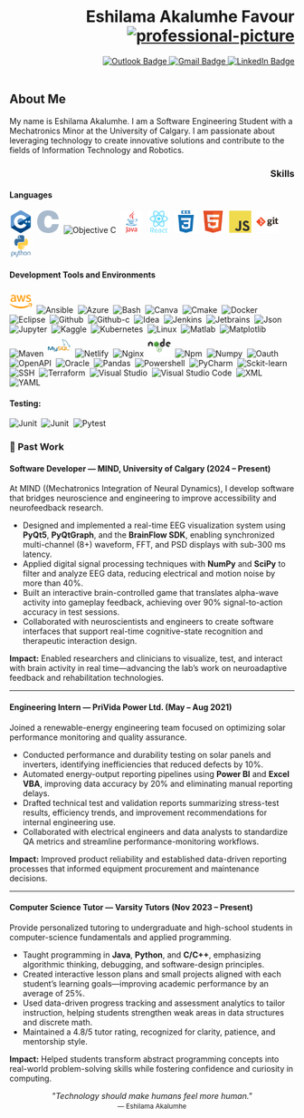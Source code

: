 <div id = "header"  align = "right" >
  <h1>Eshilama Akalumhe Favour <a href="https://ibb.co/yp4fPRq">
    <img src="https://i.ibb.co/tzLmKhD/professional-picture.jpg" alt="professional-picture" width = "100px" height = "100px">
  </a> </h1>

  <div id="badges">
  <a href = "mailto:eshilama.akalumhe@ucalagry.ca">
    <img src="https://img.shields.io/badge/Email-blue?style=for-the-badge&logo=microsoft&logoColor=white" alt="Outlook                 Badge"/>
  </a>
      
  <a href = "mailto:eshilama.akalumhe@gmail.com">
    <img src="https://img.shields.io/badge/Email-red?style=for-the-badge&logo=gmail&logoColor=white" alt="Gmail Badge"/>
  </a>
  
  <a href = "https://www.linkedin.com/in/eshilama-akalumhe-855651214/">
    <img src="https://img.shields.io/badge/LinkedIn-blue?style=for-the-badge&logo=linkedin&logoColor=white" alt="LinkedIn         Badge"/>
  </a> 
  </div>
     <div>
      <img src="https://komarev.com/ghpvc/?username=eshiAkalumhe&style=flat-square&color=grey" alt=""/>
    </div>
  </div>

<div id = "description"> 
  <h2>About Me</h2>
  <p>My name is Eshilama Akalumhe. I am a Software Engineering Student with a Mechatronics Minor at the University of Calgary. 
    I am passionate about leveraging technology to create innovative solutions and contribute to the fields of Information Technology and Robotics. </p>
</div>

<div id = "skills">
  <h3 align = "right">
    Skills
  </h3>
  <div id = "languages">
      <h4>Languages</h4>
      <img src="https://github.com/devicons/devicon/blob/master/icons/cplusplus/cplusplus-original.svg" title="C++" alt="C++" width="40" height="40"/>&nbsp;
      <img src="https://github.com/devicons/devicon/blob/master/icons/c/c-original.svg" title="C" alt="C" width="40" height="40"/>&nbsp;
      <img src="https://cdn.jsdelivr.net/gh/devicons/devicon@latest/icons/objectivec/objectivec-plain.svg" title="O-C" alt="Objective C" width="40" height="40"/>&nbsp;
      <img src="https://github.com/devicons/devicon/blob/master/icons/java/java-original-wordmark.svg" title="Java" alt="Java" width="40" height="40"/>&nbsp;
      <img src="https://github.com/devicons/devicon/blob/master/icons/react/react-original-wordmark.svg" title="React" alt="React" width="40" height="40"/>&nbsp;
      <img src="https://github.com/devicons/devicon/blob/master/icons/css3/css3-plain-wordmark.svg"  title="CSS3" alt="CSS" width="40" height="40"/>&nbsp;
      <img src="https://github.com/devicons/devicon/blob/master/icons/html5/html5-original.svg" title="HTML5" alt="HTML" width="40" height="40"/>&nbsp;
      <img src="https://github.com/devicons/devicon/blob/master/icons/javascript/javascript-original.svg" title="JavaScript" alt="JavaScript" width="40" height="40"/>&nbsp;
      <img src="https://github.com/devicons/devicon/blob/master/icons/git/git-original-wordmark.svg" title="Git" **alt="Git" width="40" height="40"/>&nbsp;
      <img src="https://github.com/devicons/devicon/blob/master/icons/python/python-original-wordmark.svg" title="Python" alt="Python" width="40" height="40"/>&nbsp;    
  </div>
  
  <div id = ""development_tools>
      <h4>Development Tools and Environments</h4>
      <img src="https://github.com/devicons/devicon/blob/master/icons/amazonwebservices/amazonwebservices-plain-wordmark.svg" title="AWS" alt="AWS" width="40" height="40"/>&nbsp;
      <img src="https://cdn.jsdelivr.net/gh/devicons/devicon@latest/icons/ansible/ansible-original-wordmark.svg" title="Ansible" alt="Ansible" width="40" height="40"/>&nbsp;
      <img src="https://cdn.jsdelivr.net/gh/devicons/devicon@latest/icons/azure/azure-original.svg" title="Azure" alt="Azure" width="40" height="40"/>&nbsp;
      <img src="https://cdn.jsdelivr.net/gh/devicons/devicon@latest/icons/bash/bash-original.svg" title="Bash" alt="Bash" width="40" height="40"/>&nbsp;
      <img src="https://cdn.jsdelivr.net/gh/devicons/devicon@latest/icons/canva/canva-original.svg" title="Canva" alt="Canva" width="40" height="40"/>&nbsp;
      <img src="https://cdn.jsdelivr.net/gh/devicons/devicon@latest/icons/cmake/cmake-plain.svg" title="Cmake" alt="Cmake" width="40" height="40"/>&nbsp;
      <img src="https://cdn.jsdelivr.net/gh/devicons/devicon@latest/icons/docker/docker-original-wordmark.svg" title="Docker" alt="Docker" width="40" height="40"/>&nbsp;
      <img src="https://cdn.jsdelivr.net/gh/devicons/devicon@latest/icons/eclipse/eclipse-original.svg" title="Eclipse" alt="Eclipse" width="40" height="40"/>&nbsp;
      <img src="https://cdn.jsdelivr.net/gh/devicons/devicon@latest/icons/github/github-original-wordmark.svg" title="Github" alt="Github" width="40" height="40"/>&nbsp;
       <img src="https://cdn.jsdelivr.net/gh/devicons/devicon@latest/icons/githubcodespaces/githubcodespaces-plain.svg" title="Github-c" alt="Github-c" width="40" height="40"/>&nbsp;
       <img src="https://cdn.jsdelivr.net/gh/devicons/devicon@latest/icons/intellij/intellij-original.svg" title="Idea" alt="Idea" width="40" height="40"/>&nbsp; 
       <img src="https://cdn.jsdelivr.net/gh/devicons/devicon@latest/icons/jenkins/jenkins-line.svg" title="Jenkins" alt="Jenkins" width="40" height="40"/>&nbsp; 
       <img src="https://cdn.jsdelivr.net/gh/devicons/devicon@latest/icons/jetbrains/jetbrains-original.svg" title="Jetbrains" alt="Jetbrains" width="40" height="40"/>&nbsp; 
        <img src="https://cdn.jsdelivr.net/gh/devicons/devicon@latest/icons/json/json-original.svg" title="Json" alt="Json" width="40" height="40"/>&nbsp; 
        <img src="https://cdn.jsdelivr.net/gh/devicons/devicon@latest/icons/jupyter/jupyter-original-wordmark.svg" title="Jupyter" alt="Jupyter" width="40" height="40"/>&nbsp; 
        <img src="https://cdn.jsdelivr.net/gh/devicons/devicon@latest/icons/kaggle/kaggle-original-wordmark.svg" title="Kaggle" alt="Kaggle" width="40" height="40"/>&nbsp; 
        <img src="https://cdn.jsdelivr.net/gh/devicons/devicon@latest/icons/kubernetes/kubernetes-original-wordmark.svg" title="Kubernetes" alt="Kubernetes" width="40" height="40"/>&nbsp; 
        <img src="https://cdn.jsdelivr.net/gh/devicons/devicon@latest/icons/linux/linux-original.svg" title="Linux" alt="Linux" width="40" height="40"/>&nbsp; 
        <img src="https://cdn.jsdelivr.net/gh/devicons/devicon@latest/icons/matlab/matlab-original.svg" title="Matlab" alt="Matlab" width="40" height="40"/>&nbsp; 
        <img src="https://cdn.jsdelivr.net/gh/devicons/devicon@latest/icons/matplotlib/matplotlib-original.svg" title="Matplotlib" alt="Matplotlib" width="40" height="40"/>&nbsp;
        <img src="https://cdn.jsdelivr.net/gh/devicons/devicon@latest/icons/maven/maven-original.svg" title="Maven" alt="Maven" width="40" height="40"/>&nbsp;
        <img src="https://github.com/devicons/devicon/blob/master/icons/mysql/mysql-original-wordmark.svg" title="MySQL"  alt="MySQL" width="40" height="40"/>&nbsp;
        <img src="https://cdn.jsdelivr.net/gh/devicons/devicon@latest/icons/netlify/netlify-original-wordmark.svg" title="Netlify"  alt="Netlify" width="40" height="40"/>&nbsp;
        <img src="https://cdn.jsdelivr.net/gh/devicons/devicon@latest/icons/nginx/nginx-original.svg" title="Nginx"  alt="Nginx" width="40" height="40"/>&nbsp;
        <img src="https://github.com/devicons/devicon/blob/master/icons/nodejs/nodejs-original-wordmark.svg" title="NodeJS" alt="NodeJS" width="40" height="40"/>&nbsp; 
        <img src="https://cdn.jsdelivr.net/gh/devicons/devicon@latest/icons/npm/npm-original-wordmark.svg" title="Npm" alt="Npm" width="40" height="40"/>&nbsp;
        <img src="https://cdn.jsdelivr.net/gh/devicons/devicon@latest/icons/numpy/numpy-original-wordmark.svg" title="Numpy" alt="Numpy" width="40" height="40"/>&nbsp;
        <img src="https://cdn.jsdelivr.net/gh/devicons/devicon@latest/icons/oauth/oauth-plain.svg" title="Oauth" alt="Oauth" width="40" height="40"/>&nbsp;
        <img src="https://cdn.jsdelivr.net/gh/devicons/devicon@latest/icons/openapi/openapi-original-wordmark.svg" title="OpenApi" alt="OpenAPI" width="40" height="40"/>&nbsp;
        <img src="https://cdn.jsdelivr.net/gh/devicons/devicon@latest/icons/oracle/oracle-original.svg" title="Oracle" alt="Oracle" width="40" height="40"/>&nbsp;
        <img src="https://cdn.jsdelivr.net/gh/devicons/devicon@latest/icons/pandas/pandas-original-wordmark.svg" title="Pandas" alt="Pandas" width="40" height="40"/>&nbsp;
        <img src="https://cdn.jsdelivr.net/gh/devicons/devicon@latest/icons/powershell/powershell-original.svg" title="Powershell" alt="Powershell" width="40" height="40"/>&nbsp;
        <img src="https://cdn.jsdelivr.net/gh/devicons/devicon@latest/icons/pycharm/pycharm-original.svg" title="PyCharm" alt="PyCharm" width="40" height="40"/>&nbsp;
        <img src="https://cdn.jsdelivr.net/gh/devicons/devicon@latest/icons/scikitlearn/scikitlearn-original.svg" title="Sckit-learn" alt="Sckit-learn" width="40" height="40"/>&nbsp;
        <img src="https://cdn.jsdelivr.net/gh/devicons/devicon@latest/icons/ssh/ssh-original.svg" title="SSH" alt="SSH" width="40" height="40"/>&nbsp;
        <img src="https://cdn.jsdelivr.net/gh/devicons/devicon@latest/icons/terraform/terraform-original-wordmark.svg" title="Terraform" alt="Terraform" width="40" height="40"/>&nbsp;
        <img src="https://cdn.jsdelivr.net/gh/devicons/devicon@latest/icons/visualstudio/visualstudio-original.svg" title="Visual Studio" alt="Visual Studio" width="40" height="40"/>&nbsp;
        <img src="https://cdn.jsdelivr.net/gh/devicons/devicon@latest/icons/vscode/vscode-original.svg" title="Visual Studio Code" alt="Visual Studio Code" width="40" height="40"/>&nbsp;
        <img src="https://cdn.jsdelivr.net/gh/devicons/devicon@latest/icons/xml/xml-original.svg" title="XML" alt="XML" width="40" height="40"/>&nbsp;
        <img src="https://cdn.jsdelivr.net/gh/devicons/devicon@latest/icons/yaml/yaml-original.svg" title="YAML" alt="YAML" width="40" height="40"/>&nbsp;       </div>
        
  <div id = "Testing">
    <h4>Testing: </h4>
    <img src="https://cdn.jsdelivr.net/gh/devicons/devicon@latest/icons/junit/junit-original-wordmark.svg" title="JUnit" alt="Junit" width="40" height="40"/>&nbsp; 
    <img src="https://cdn.jsdelivr.net/gh/devicons/devicon@latest/icons/selenium/selenium-original.svg" title="JUnit" alt="Junit" width="40" height="40"/>&nbsp;
    <img src="https://cdn.jsdelivr.net/gh/devicons/devicon@latest/icons/pytest/pytest-original.svg" title="Pytest" alt="Pytest" width="40" height="40"/>&nbsp;
  </div>
</div>

### 💼 Past Work

#### Software Developer — MIND, University of Calgary (2024 – Present)
At MIND ((Mechatronics Integration of Neural Dynamics), I develop software that bridges neuroscience and engineering to improve accessibility and neurofeedback research.

- Designed and implemented a real-time EEG visualization system using **PyQt5**, **PyQtGraph**, and the **BrainFlow SDK**, enabling synchronized multi-channel (8+) waveform, FFT, and PSD displays with sub-300 ms latency.  
- Applied digital signal processing techniques with **NumPy** and **SciPy** to filter and analyze EEG data, reducing electrical and motion noise by more than 40%.  
- Built an interactive brain-controlled game that translates alpha-wave activity into gameplay feedback, achieving over 90% signal-to-action accuracy in test sessions.  
- Collaborated with neuroscientists and engineers to create software interfaces that support real-time cognitive-state recognition and therapeutic interaction design.  

**Impact:** Enabled researchers and clinicians to visualize, test, and interact with brain activity in real time—advancing the lab’s work on neuroadaptive feedback and rehabilitation technologies.

---

#### Engineering Intern — PriVida Power Ltd. (May – Aug 2021)
Joined a renewable-energy engineering team focused on optimizing solar performance monitoring and quality assurance.

- Conducted performance and durability testing on solar panels and inverters, identifying inefficiencies that reduced defects by 10%.  
- Automated energy-output reporting pipelines using **Power BI** and **Excel VBA**, improving data accuracy by 20% and eliminating manual reporting delays.  
- Drafted technical test and validation reports summarizing stress-test results, efficiency trends, and improvement recommendations for internal engineering use.  
- Collaborated with electrical engineers and data analysts to standardize QA metrics and streamline performance-monitoring workflows.  

**Impact:** Improved product reliability and established data-driven reporting processes that informed equipment procurement and maintenance decisions.

---

#### Computer Science Tutor — Varsity Tutors (Nov 2023 – Present)
Provide personalized tutoring to undergraduate and high-school students in computer-science fundamentals and applied programming.

- Taught programming in **Java**, **Python**, and **C/C++**, emphasizing algorithmic thinking, debugging, and software-design principles.  
- Created interactive lesson plans and small projects aligned with each student’s learning goals—improving academic performance by an average of 25%.  
- Used data-driven progress tracking and assessment analytics to tailor instruction, helping students strengthen weak areas in data structures and discrete math.  
- Maintained a 4.8/5 tutor rating, recognized for clarity, patience, and mentorship style.  

**Impact:** Helped students transform abstract programming concepts into real-world problem-solving skills while fostering confidence and curiosity in computing.


<p align="center">
  <i>"Technology should make humans feel more human."</i><br>
  <small>— Eshilama Akalumhe</small>
</p>



<!---
eshi-Akalumhe/eshi-Akalumhe is a ✨ special ✨ repository because its `README.md` (this file) appears on your GitHub profile.
You can click the Preview link to take a look at your changes.
👀 I’m interested in harnessing my technical knowledge and skills in software development and programming to address real-world challenges. I am particularly interested in exploring the intersections of software engineering, mechatronics, and robotics to develop cutting-edge solutions.Moreover, I am deeply committed to fostering diversity and inclusion in STEM fields, advocating for underrepresented groups and creating opportunities for all individuals to thrive.

😄 Pronouns: She/Her

⚡ Fun fact: ...
--->
